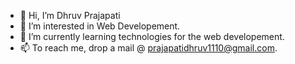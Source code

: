 - 👋 Hi, I’m Dhruv Prajapati
- 👀 I’m interested in Web Developement.
- 🌱 I’m currently learning technologies for the web developement. 
- 📫 To reach me, drop a mail @ prajapatidhruv1110@gmail.com.

<!---
PoleStar786/PoleStar786 is a ✨ special ✨ repository because its `README.md` (this file) appears on your GitHub profile.
You can click the Preview link to take a look at your changes.
--->
